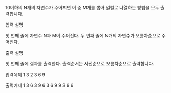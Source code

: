 10이하의 N개의 자연수가 주어지면 이 중 M개를 뽑아 일렬로 나열하는 방법을 모두 출력합니다.

입력 설명

첫 번째 줄에 자연수 N과 M이 주어진다.
두 번째 줄에 N개의 자연수가 오름차순으로 주어진다.

출력 설명

첫 번째 줄에 결과를 출력한다.
출력순서는 사전순으로 오름차순으로 출력합니다.

입력예제 1
3 2
3 6 9

출력예제 1
3 6
3 9
6 3
6 9
9 3
9 6


